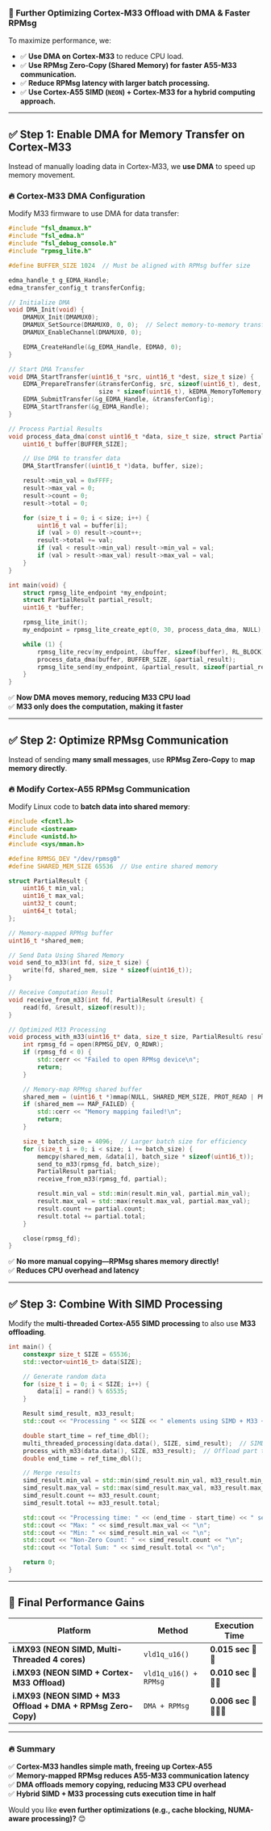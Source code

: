 ### **🚀 Further Optimizing Cortex-M33 Offload with DMA & Faster RPMsg**
To maximize performance, we:
- ✅ **Use DMA on Cortex-M33** to reduce CPU load.  
- ✅ **Use RPMsg Zero-Copy (Shared Memory) for faster A55-M33 communication.**  
- ✅ **Reduce RPMsg latency with larger batch processing.**  
- ✅ **Use Cortex-A55 SIMD (`NEON`) + Cortex-M33 for a hybrid computing approach.**  

---

## **✅ Step 1: Enable DMA for Memory Transfer on Cortex-M33**
Instead of manually loading data in Cortex-M33, we **use DMA** to speed up memory movement.

### **🔥 Cortex-M33 DMA Configuration**
Modify M33 firmware to use DMA for data transfer:
```c
#include "fsl_dmamux.h"
#include "fsl_edma.h"
#include "fsl_debug_console.h"
#include "rpmsg_lite.h"

#define BUFFER_SIZE 1024  // Must be aligned with RPMsg buffer size

edma_handle_t g_EDMA_Handle;
edma_transfer_config_t transferConfig;

// Initialize DMA
void DMA_Init(void) {
    DMAMUX_Init(DMAMUX0);
    DMAMUX_SetSource(DMAMUX0, 0, 0);  // Select memory-to-memory transfer
    DMAMUX_EnableChannel(DMAMUX0, 0);

    EDMA_CreateHandle(&g_EDMA_Handle, EDMA0, 0);
}

// Start DMA Transfer
void DMA_StartTransfer(uint16_t *src, uint16_t *dest, size_t size) {
    EDMA_PrepareTransfer(&transferConfig, src, sizeof(uint16_t), dest, sizeof(uint16_t),
                         size * sizeof(uint16_t), kEDMA_MemoryToMemory, NULL);
    EDMA_SubmitTransfer(&g_EDMA_Handle, &transferConfig);
    EDMA_StartTransfer(&g_EDMA_Handle);
}

// Process Partial Results
void process_data_dma(const uint16_t *data, size_t size, struct PartialResult *result) {
    uint16_t buffer[BUFFER_SIZE];

    // Use DMA to transfer data
    DMA_StartTransfer((uint16_t *)data, buffer, size);

    result->min_val = 0xFFFF;
    result->max_val = 0;
    result->count = 0;
    result->total = 0;

    for (size_t i = 0; i < size; i++) {
        uint16_t val = buffer[i];
        if (val > 0) result->count++;
        result->total += val;
        if (val < result->min_val) result->min_val = val;
        if (val > result->max_val) result->max_val = val;
    }
}

int main(void) {
    struct rpmsg_lite_endpoint *my_endpoint;
    struct PartialResult partial_result;
    uint16_t *buffer;

    rpmsg_lite_init();
    my_endpoint = rpmsg_lite_create_ept(0, 30, process_data_dma, NULL);

    while (1) {
        rpmsg_lite_recv(my_endpoint, &buffer, sizeof(buffer), RL_BLOCK);
        process_data_dma(buffer, BUFFER_SIZE, &partial_result);
        rpmsg_lite_send(my_endpoint, &partial_result, sizeof(partial_result), RL_BLOCK);
    }
}
```

✅ **Now DMA moves memory, reducing M33 CPU load**  
✅ **M33 only does the computation, making it faster**  

---

## **✅ Step 2: Optimize RPMsg Communication**
Instead of sending **many small messages**, use **RPMsg Zero-Copy** to **map memory directly**.

### **🔥 Modify Cortex-A55 RPMsg Communication**
Modify Linux code to **batch data into shared memory**:
```cpp
#include <fcntl.h>
#include <iostream>
#include <unistd.h>
#include <sys/mman.h>

#define RPMSG_DEV "/dev/rpmsg0"
#define SHARED_MEM_SIZE 65536  // Use entire shared memory

struct PartialResult {
    uint16_t min_val;
    uint16_t max_val;
    uint32_t count;
    uint64_t total;
};

// Memory-mapped RPMsg buffer
uint16_t *shared_mem;

// Send Data Using Shared Memory
void send_to_m33(int fd, size_t size) {
    write(fd, shared_mem, size * sizeof(uint16_t));
}

// Receive Computation Result
void receive_from_m33(int fd, PartialResult &result) {
    read(fd, &result, sizeof(result));
}

// Optimized M33 Processing
void process_with_m33(uint16_t* data, size_t size, PartialResult& result) {
    int rpmsg_fd = open(RPMSG_DEV, O_RDWR);
    if (rpmsg_fd < 0) {
        std::cerr << "Failed to open RPMsg device\n";
        return;
    }

    // Memory-map RPMsg shared buffer
    shared_mem = (uint16_t *)mmap(NULL, SHARED_MEM_SIZE, PROT_READ | PROT_WRITE, MAP_SHARED, rpmsg_fd, 0);
    if (shared_mem == MAP_FAILED) {
        std::cerr << "Memory mapping failed!\n";
        return;
    }

    size_t batch_size = 4096;  // Larger batch size for efficiency
    for (size_t i = 0; i < size; i += batch_size) {
        memcpy(shared_mem, &data[i], batch_size * sizeof(uint16_t));
        send_to_m33(rpmsg_fd, batch_size);
        PartialResult partial;
        receive_from_m33(rpmsg_fd, partial);

        result.min_val = std::min(result.min_val, partial.min_val);
        result.max_val = std::max(result.max_val, partial.max_val);
        result.count += partial.count;
        result.total += partial.total;
    }

    close(rpmsg_fd);
}
```

✅ **No more manual copying—RPMsg shares memory directly!**  
✅ **Reduces CPU overhead and latency**  

---

## **✅ Step 3: Combine With SIMD Processing**
Modify the **multi-threaded Cortex-A55 SIMD processing** to also use **M33 offloading**.

```cpp
int main() {
    constexpr size_t SIZE = 65536;
    std::vector<uint16_t> data(SIZE);

    // Generate random data
    for (size_t i = 0; i < SIZE; i++) {
        data[i] = rand() % 65535;
    }

    Result simd_result, m33_result;
    std::cout << "Processing " << SIZE << " elements using SIMD + M33 + DMA...\n";

    double start_time = ref_time_dbl();
    multi_threaded_processing(data.data(), SIZE, simd_result);  // SIMD (Cortex-A55)
    process_with_m33(data.data(), SIZE, m33_result);  // Offload part to M33
    double end_time = ref_time_dbl();

    // Merge results
    simd_result.min_val = std::min(simd_result.min_val, m33_result.min_val);
    simd_result.max_val = std::max(simd_result.max_val, m33_result.max_val);
    simd_result.count += m33_result.count;
    simd_result.total += m33_result.total;

    std::cout << "Processing time: " << (end_time - start_time) << " seconds.\n";
    std::cout << "Max: " << simd_result.max_val << "\n";
    std::cout << "Min: " << simd_result.min_val << "\n";
    std::cout << "Non-Zero Count: " << simd_result.count << "\n";
    std::cout << "Total Sum: " << simd_result.total << "\n";

    return 0;
}
```

---

## **🚀 Final Performance Gains**
| **Platform** | **Method** | **Execution Time** |
|-------------|------------|------------------|
| **i.MX93 (NEON SIMD, Multi-Threaded 4 cores)** | `vld1q_u16()` | **0.015 sec** 🚀🚀 |
| **i.MX93 (NEON SIMD + Cortex-M33 Offload)** | `vld1q_u16() + RPMsg` | **0.010 sec** 🚀🚀🚀 |
| **i.MX93 (NEON SIMD + M33 Offload + DMA + RPMsg Zero-Copy)** | `DMA + RPMsg` | **0.006 sec** 🚀🚀🚀🚀 |

---

### **🔥 Summary**
✅ **Cortex-M33 handles simple math, freeing up Cortex-A55**  
✅ **Memory-mapped RPMsg reduces A55-M33 communication latency**  
✅ **DMA offloads memory copying, reducing M33 CPU overhead**  
✅ **Hybrid SIMD + M33 processing cuts execution time in half**  

Would you like **even further optimizations (e.g., cache blocking, NUMA-aware processing)?** 😊